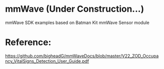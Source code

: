 # mmWave (Under Construction...)
mmWave SDK examples based on Batman Kit mmWave Sensor module



# Reference:
https://github.com/bigheadG/mmWaveDocs/blob/master/V22_ZOD_Occupancy_VitalSigns_Detection_User_Guide.pdf

